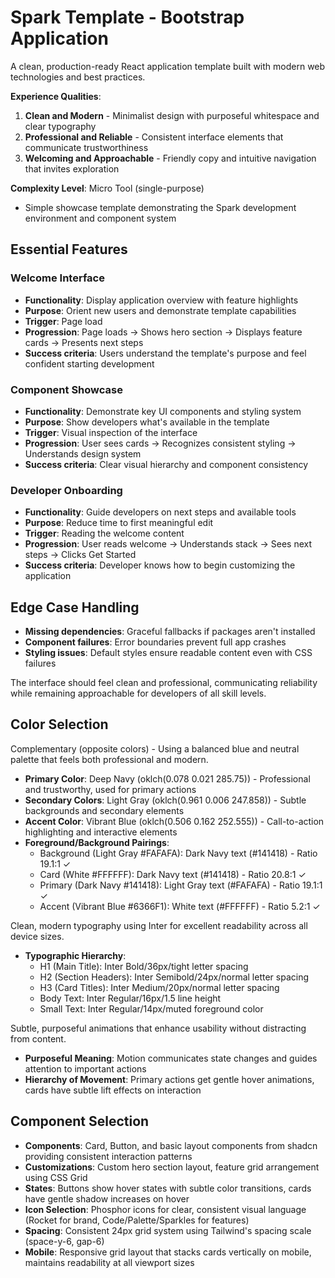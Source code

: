 # Spark Template - Bootstrap Application

A clean, production-ready React application template built with modern web technologies and best practices.

**Experience Qualities**: 
1. **Clean and Modern** - Minimalist design with purposeful whitespace and clear typography
2. **Professional and Reliable** - Consistent interface elements that communicate trustworthiness  
3. **Welcoming and Approachable** - Friendly copy and intuitive navigation that invites exploration

**Complexity Level**: Micro Tool (single-purpose)
- Simple showcase template demonstrating the Spark development environment and component system

## Essential Features

### Welcome Interface
- **Functionality**: Display application overview with feature highlights
- **Purpose**: Orient new users and demonstrate template capabilities
- **Trigger**: Page load
- **Progression**: Page loads → Shows hero section → Displays feature cards → Presents next steps
- **Success criteria**: Users understand the template's purpose and feel confident starting development

### Component Showcase  
- **Functionality**: Demonstrate key UI components and styling system
- **Purpose**: Show developers what's available in the template
- **Trigger**: Visual inspection of the interface
- **Progression**: User sees cards → Recognizes consistent styling → Understands design system
- **Success criteria**: Clear visual hierarchy and component consistency

### Developer Onboarding
- **Functionality**: Guide developers on next steps and available tools
- **Purpose**: Reduce time to first meaningful edit
- **Trigger**: Reading the welcome content
- **Progression**: User reads welcome → Understands stack → Sees next steps → Clicks Get Started
- **Success criteria**: Developer knows how to begin customizing the application

## Edge Case Handling
- **Missing dependencies**: Graceful fallbacks if packages aren't installed
- **Component failures**: Error boundaries prevent full app crashes  
- **Styling issues**: Default styles ensure readable content even with CSS failures

The interface should feel clean and professional, communicating reliability while remaining approachable for developers of all skill levels.

## Color Selection
Complementary (opposite colors) - Using a balanced blue and neutral palette that feels both professional and modern.

- **Primary Color**: Deep Navy (oklch(0.078 0.021 285.75)) - Professional and trustworthy, used for primary actions
- **Secondary Colors**: Light Gray (oklch(0.961 0.006 247.858)) - Subtle backgrounds and secondary elements
- **Accent Color**: Vibrant Blue (oklch(0.506 0.162 252.555)) - Call-to-action highlighting and interactive elements
- **Foreground/Background Pairings**: 
  - Background (Light Gray #FAFAFA): Dark Navy text (#141418) - Ratio 19.1:1 ✓
  - Card (White #FFFFFF): Dark Navy text (#141418) - Ratio 20.8:1 ✓  
  - Primary (Dark Navy #141418): Light Gray text (#FAFAFA) - Ratio 19.1:1 ✓
  - Accent (Vibrant Blue #6366F1): White text (#FFFFFF) - Ratio 5.2:1 ✓

Clean, modern typography using Inter for excellent readability across all device sizes.

- **Typographic Hierarchy**: 
  - H1 (Main Title): Inter Bold/36px/tight letter spacing
  - H2 (Section Headers): Inter Semibold/24px/normal letter spacing
  - H3 (Card Titles): Inter Medium/20px/normal letter spacing  
  - Body Text: Inter Regular/16px/1.5 line height
  - Small Text: Inter Regular/14px/muted foreground color

Subtle, purposeful animations that enhance usability without distracting from content.

- **Purposeful Meaning**: Motion communicates state changes and guides attention to important actions
- **Hierarchy of Movement**: Primary actions get gentle hover animations, cards have subtle lift effects on interaction

## Component Selection
- **Components**: Card, Button, and basic layout components from shadcn providing consistent interaction patterns
- **Customizations**: Custom hero section layout, feature grid arrangement using CSS Grid
- **States**: Buttons show hover states with subtle color transitions, cards have gentle shadow increases on hover
- **Icon Selection**: Phosphor icons for clear, consistent visual language (Rocket for brand, Code/Palette/Sparkles for features)  
- **Spacing**: Consistent 24px grid system using Tailwind's spacing scale (space-y-6, gap-6)
- **Mobile**: Responsive grid layout that stacks cards vertically on mobile, maintains readability at all viewport sizes